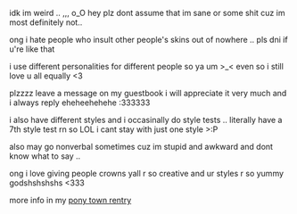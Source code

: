 idk im weird .. ,,, o_O hey plz dont assume that im sane or some shit cuz im most definitely not..

ong i hate people who insult other people's skins out of nowhere .. pls dni if u're like that

i use different personalities for different people so ya um >_< even so i still love u all equally <3

plzzzz leave a message on my guestbook i will appreciate it very much and i always reply eheheehehehe :333333

i also have different styles and i occasinally do style tests .. literally have a 7th style test rn so LOL i cant stay with just one style >:P

also may go nonverbal sometimes cuz im stupid and awkward and dont know what to say ..

ong i love giving people crowns yall r so creative and ur styles r so yummy godshshshshs <333

more info in my [pony town rentry](https://rentry.co/rinukute-ponytown)
